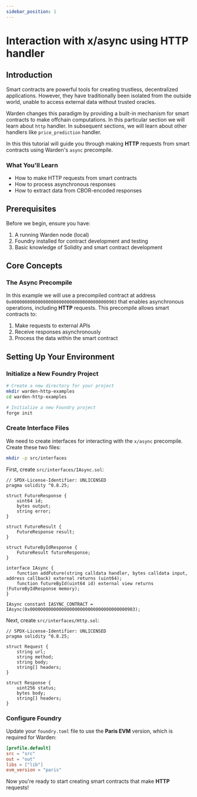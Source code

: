 ```yaml
---
sidebar_position: 1
---
```


# Interaction with x/async using HTTP handler

## Introduction

Smart contracts are powerful tools for creating trustless, decentralized applications. However, they have traditionally been isolated from the outside world, unable to access external data without trusted oracles.

Warden changes this paradigm by providing a built-in mechanism for smart contracts to make offchain computations. In this particular section we will learn about `http` handler. In subsequent sections, we will learn about other handlers like `price_prediction` handler.

In this this tutorial will guide you through making **HTTP** requests from smart contracts using Warden's `async` precompile.

### What You'll Learn

- How to make HTTP requests from smart contracts
- How to process asynchronous responses
- How to extract data from CBOR-encoded responses

## Prerequisites

Before we begin, ensure you have:

1. A running Warden node (local)
2. Foundry installed for contract development and testing
3. Basic knowledge of Solidity and smart contract development

## Core Concepts

### The Async Precompile

In this example we will use a precompiled contract at address `0x0000000000000000000000000000000000000903` that enables asynchronous operations, including **HTTP** requests. This precompile allows smart contracts to:

1. Make requests to external APIs
2. Receive responses asynchronously
3. Process the data within the smart contract

## Setting Up Your Environment

### Initialize a New Foundry Project

```bash
# Create a new directory for your project
mkdir warden-http-examples
cd warden-http-examples

# Initialize a new Foundry project
forge init
```

### Create Interface Files

We need to create interfaces for interacting with the `x/async` precompile. Create these two files:

```bash
mkdir -p src/interfaces
```

First, create `src/interfaces/IAsync.sol`:

```solidity
// SPDX-License-Identifier: UNLICENSED
pragma solidity ^0.8.25;

struct FutureResponse {
    uint64 id;
    bytes output;
    string error;
}

struct FutureResult {
    FutureResponse result;
}

struct FutureByIdResponse {
    FutureResult futureResponse;
}

interface IAsync {
    function addFuture(string calldata handler, bytes calldata input, address callback) external returns (uint64);
    function futureById(uint64 id) external view returns (FutureByIdResponse memory);
}

IAsync constant IASYNC_CONTRACT = IAsync(0x0000000000000000000000000000000000000903);
```

Next, create `src/interfaces/Http.sol`:

```solidity
// SPDX-License-Identifier: UNLICENSED
pragma solidity ^0.8.25;

struct Request {
    string url;
    string method;
    string body;
    string[] headers;
}

struct Response {
    uint256 status;
    bytes body;
    string[] headers;
}
```

### Configure Foundry

Update your `foundry.toml` file to use the **Paris EVM** version, which is required for Warden:

```toml
[profile.default]
src = "src"
out = "out"
libs = ["lib"]
evm_version = "paris"
```

Now you're ready to start creating smart contracts that make **HTTP** requests!

